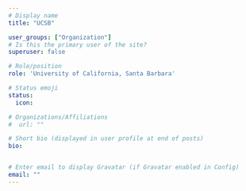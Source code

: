 ```yaml
---
# Display name
title: "UCSB"

user_groups: ["Organization"]
# Is this the primary user of the site?
superuser: false

# Role/position
role: 'University of California, Santa Barbara'

# Status emoji
status: 
  icon: 

# Organizations/Affiliations
#  url: ""

# Short bio (displayed in user profile at end of posts)
bio: 


# Enter email to display Gravatar (if Gravatar enabled in Config)
email: ""
---
```


